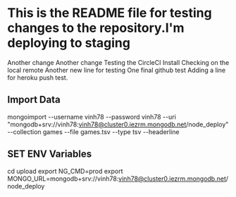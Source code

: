 
This is the README file for testing changes to the repository.I'm deploying to staging
=======
Another change
Another change
Testing the CircleCI Install
Checking on the local remote
Another new line for testing
One final github test
Adding a line for heroku push test.



## Import Data
mongoimport --username vinh78 --password vinh78 --uri "mongodb+srv://vinh78:vinh78@cluster0.iezrm.mongodb.net/node_deploy" --collection games --file games.tsv --type tsv --headerline

## SET ENV Variables
cd upload
export NG_CMD=prod
export MONGO_URL=mongodb+srv://vinh78:vinh78@cluster0.iezrm.mongodb.net/node_deploy
